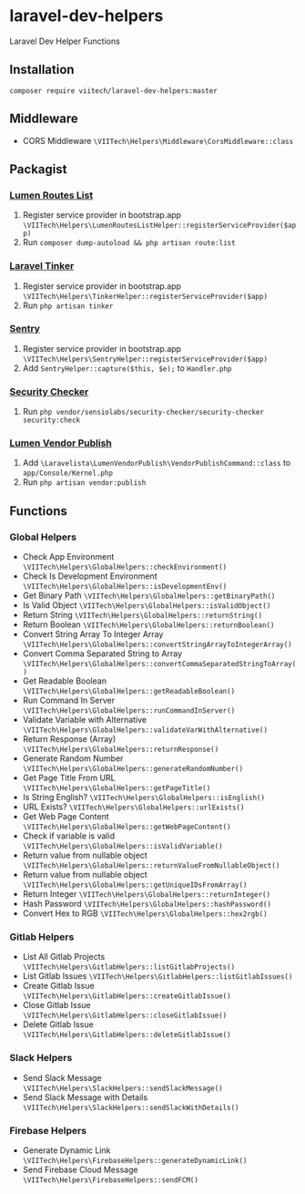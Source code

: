 # laravel-dev-helpers
 Laravel Dev Helper Functions
 
## Installation
 `composer require viitech/laravel-dev-helpers:master`
 
## Middleware
 - CORS Middleware `\VIITech\Helpers\Middleware\CorsMiddleware::class`
 
## Packagist

### [Lumen Routes List](https://packagist.org/packages/appzcoder/lumen-routes-list)
1. Register service provider in bootstrap.app `\VIITech\Helpers\LumenRoutesListHelper::registerServiceProvider($app)`
2. Run `composer dump-autoload && php artisan route:list`

### [Laravel Tinker](https://packagist.org/packages/laravel/tinker)
1. Register service provider in bootstrap.app `\VIITech\Helpers\TinkerHelper::registerServiceProvider($app)`
2. Run `php artisan tinker`

### [Sentry](https://packagist.org/packages/sentry/sentry-laravel)
1. Register service provider in bootstrap.app `\VIITech\Helpers\SentryHelper::registerServiceProvider($app)`
2. Add `SentryHelper::capture($this, $e);` to `Handler.php`

### [Security Checker](https://packagist.org/packages/sensiolabs/security-checker)
1. Run `php vendor/sensiolabs/security-checker/security-checker security:check`

### [Lumen Vendor Publish](https://packagist.org/packages/laravelista/lumen-vendor-publish)
1. Add `\Laravelista\LumenVendorPublish\VendorPublishCommand::class` to `app/Console/Kernel.php`
2. Run `php artisan vendor:publish`

## Functions

### Global Helpers
- Check App Environment `\VIITech\Helpers\GlobalHelpers::checkEnvironment()`
- Check Is Development Environment `\VIITech\Helpers\GlobalHelpers::isDevelopmentEnv()`
- Get Binary Path `\VIITech\Helpers\GlobalHelpers::getBinaryPath()`
- Is Valid Object `\VIITech\Helpers\GlobalHelpers::isValidObject()`
- Return String `\VIITech\Helpers\GlobalHelpers::returnString()`
- Return Boolean `\VIITech\Helpers\GlobalHelpers::returnBoolean()`
- Convert String Array To Integer Array `\VIITech\Helpers\GlobalHelpers::convertStringArrayToIntegerArray()`
- Convert Comma Separated String to Array `\VIITech\Helpers\GlobalHelpers::convertCommaSeparatedStringToArray()`
- Get Readable Boolean `\VIITech\Helpers\GlobalHelpers::getReadableBoolean()`
- Run Command In Server `\VIITech\Helpers\GlobalHelpers::runCommandInServer()`
- Validate Variable with Alternative `\VIITech\Helpers\GlobalHelpers::validateVarWithAlternative()`
- Return Response (Array) `\VIITech\Helpers\GlobalHelpers::returnResponse()`
- Generate Random Number `\VIITech\Helpers\GlobalHelpers::generateRandomNumber()`
- Get Page Title From URL `\VIITech\Helpers\GlobalHelpers::getPageTitle()`
- Is String English? `\VIITech\Helpers\GlobalHelpers::isEnglish()`
- URL Exists? `\VIITech\Helpers\GlobalHelpers::urlExists()`
- Get Web Page Content `\VIITech\Helpers\GlobalHelpers::getWebPageContent()`
- Check if variable is valid `\VIITech\Helpers\GlobalHelpers::isValidVariable()`
- Return value from nullable object `\VIITech\Helpers\GlobalHelpers::returnValueFromNullableObject()`
- Return value from nullable object `\VIITech\Helpers\GlobalHelpers::getUniqueIDsFromArray()`
- Return Integer `\VIITech\Helpers\GlobalHelpers::returnInteger()`
- Hash Password `\VIITech\Helpers\GlobalHelpers::hashPassword()`
- Convert Hex to RGB `\VIITech\Helpers\GlobalHelpers::hex2rgb()`

### Gitlab Helpers
- List All Gitlab Projects `\VIITech\Helpers\GitlabHelpers::listGitlabProjects()`
- List Gitlab Issues `\VIITech\Helpers\GitlabHelpers::listGitlabIssues()`
- Create Gitlab Issue `\VIITech\Helpers\GitlabHelpers::createGitlabIssue()`
- Close Gitlab Issue `\VIITech\Helpers\GitlabHelpers::closeGitlabIssue()`
- Delete Gitlab Issue `\VIITech\Helpers\GitlabHelpers::deleteGitlabIssue()`

### Slack Helpers
- Send Slack Message `\VIITech\Helpers\SlackHelpers::sendSlackMessage()`
- Send Slack Message with Details `\VIITech\Helpers\SlackHelpers::sendSlackWithDetails()`

### Firebase Helpers
- Generate Dynamic Link `\VIITech\Helpers\FirebaseHelpers::generateDynamicLink()`
- Send Firebase Cloud Message `\VIITech\Helpers\FirebaseHelpers::sendFCM()`